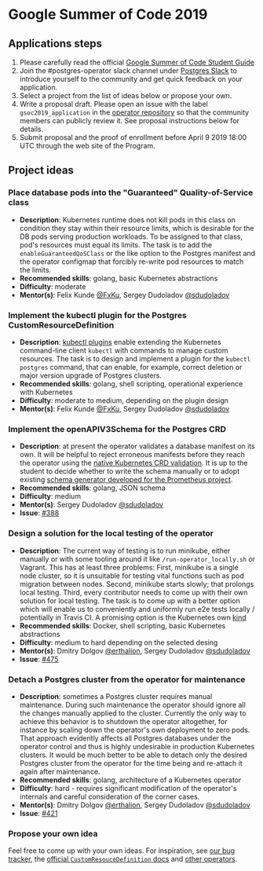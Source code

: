 
# Google Summer of Code 2019

## Applications steps 

1. Please carefully read the official [Google Summer of Code Student Guide](https://google.github.io/gsocguides/student/) 
2. Join the #postgres-operator slack channel under [Postgres Slack](https://postgres-slack.herokuapp.com) to introduce yourself to the community and get quick feedback on your application.
3. Select a project from the list of ideas below or propose your own.
4. Write a proposal draft.  Please open an issue with the label `gsoc2019_application` in the [operator repository](https://github.com/pocorschi/postgres-operator/issues)  so that the community members can publicly review it. See proposal instructions below for details.
5. Submit proposal and the proof of enrollment before April 9 2019 18:00 UTC through the web site of the Program.

## Project ideas 


### Place database pods into the "Guaranteed" Quality-of-Service class 

* **Description**: Kubernetes runtime does not kill pods in this class on condition they stay within their resource limits, which is desirable for the DB pods serving production workloads.  To be assigned to that class, pod's resources must equal its limits. The task is to add the `enableGuaranteedQoSClass` or the like option to the Postgres manifest and the operator configmap that forcibly re-write pod resources to match the limits.
* **Recommended skills**: golang, basic Kubernetes abstractions
* **Difficulty**: moderate
* **Mentor(s)**:  Felix Kunde [@FxKu](https://github.com/fxku), Sergey Dudoladov [@sdudoladov](https://github.com/sdudoladov)

### Implement the kubectl plugin for the Postgres CustomResourceDefinition

* **Description**: [kubectl plugins](https://kubernetes.io/docs/tasks/extend-kubectl/kubectl-plugins/) enable extending the Kubernetes command-line client `kubectl`  with commands to manage custom resources. The task is to design and implement a plugin for the `kubectl postgres` command, 
that can enable, for example, correct deletion or major version upgrade of Postgres clusters.
* **Recommended skills**: golang, shell scripting, operational experience with Kubernetes
* **Difficulty**: moderate to medium, depending on the plugin design
* **Mentor(s)**:  Felix Kunde [@FxKu](https://github.com/fxku), Sergey Dudoladov [@sdudoladov](https://github.com/sdudoladov)

### Implement the openAPIV3Schema for the Postgres CRD

* **Description**: at present the operator validates a database manifest on its own. 
It will be helpful to reject erroneous manifests before they reach the operator using the [native Kubernetes CRD validation](https://kubernetes.io/docs/tasks/access-kubernetes-api/custom-resources/custom-resource-definitions/#validation). It is up to the student to decide whether to write the schema manually or to adopt existing [schema generator developed for the Prometheus project](https://github.com/ant31/crd-validation).
* **Recommended skills**: golang, JSON schema
* **Difficulty**: medium
* **Mentor(s)**: Sergey Dudoladov [@sdudoladov](https://github.com/sdudoladov) 
* **Issue**: [#388](https://github.com/pocorschi/postgres-operator/issues/388)

###  Design a solution for the local testing of the operator

* **Description**: The current way of testing is to run minikube, either manually or with some tooling around it like `/run-operator_locally.sh` or Vagrant. This has at least three problems:
First, minikube is a single node cluster, so it is unsuitable for testing vital functions such as pod migration between nodes. Second, minikube starts slowly; that prolongs local testing. 
Third, every contributor  needs to come up with their own solution for local testing. The task is to come up with a better option which will enable us to conveniently and uniformly  run e2e tests locally / potentially in Travis CI.
A promising option is the Kubernetes own [kind](https://github.com/kubernetes-sigs/kind)  
* **Recommended skills**: Docker, shell scripting, basic Kubernetes abstractions
* **Difficulty**: medium to hard depending on the selected desing
* **Mentor(s)**: Dmitry Dolgov [@erthalion](https://github.com/erthalion), Sergey Dudoladov [@sdudoladov](https://github.com/sdudoladov) 
* **Issue**: [#475](https://github.com/pocorschi/postgres-operator/issues/475)

### Detach a Postgres cluster from the operator for maintenance

* **Description**: sometimes a Postgres cluster requires manual maintenance. During such maintenance the operator should ignore all the changes manually applied to the cluster. 
  Currently the only way to achieve this behavior is to shutdown the operator altogether, for instance by scaling down the operator's own deployment to zero pods. That approach evidently affects all Postgres databases under the operator control and thus is highly undesirable in production Kubernetes clusters. It would be much better to be able to detach only the desired Postgres cluster from the operator for the time being and re-attach it again after maintenance. 
* **Recommended skills**: golang, architecture of a Kubernetes operator
* **Difficulty**: hard - requires significant modification of the operator's internals and careful consideration of the corner cases.
* **Mentor(s)**: Dmitry Dolgov [@erthalion](https://github.com/erthalion), Sergey Dudoladov [@sdudoladov](https://github.com/sdudoladov) 
* **Issue**: [#421](https://github.com/pocorschi/postgres-operator/issues/421)

### Propose your own idea

Feel free to come up with your own ideas.  For inspiration, 
see [our bug tracker](https://github.com/pocorschi/postgres-operator/issues), 
the [official `CustomResouceDefinition` docs](https://kubernetes.io/docs/tasks/access-kubernetes-api/custom-resources/custom-resource-definitions/) 
and [other operators](https://github.com/operator-framework/awesome-operators).